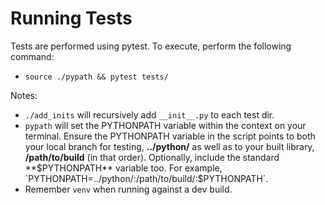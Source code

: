 # Running Tests

Tests are performed using pytest.
To execute, perform the following command:

- `source ./pypath && pytest tests/`

Notes:

- `./add_inits` will recursively add `__init__.py` to each test dir.
- `pypath` will set the PYTHONPATH variable within the context on your terminal. Ensure the PYTHONPATH variable in the script points to both your local branch for testing, **../python/** as well as to your built library, **/path/to/build** (in that order). Optionally, include the standard **$PYTHONPATH** variable too. For example, `PYTHONPATH=../python/:/path/to/build/:$PYTHONPATH`.
- Remember `venv` when running against a dev build.
